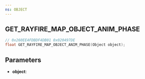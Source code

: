 ```yaml
---
ns: OBJECT
---
```

## GET_RAYFIRE_MAP_OBJECT_ANIM_PHASE

```c
// 0x260EE4FDBDF4DB01 0x020497DE
float GET_RAYFIRE_MAP_OBJECT_ANIM_PHASE(Object object);
```

## Parameters
* **object**:
